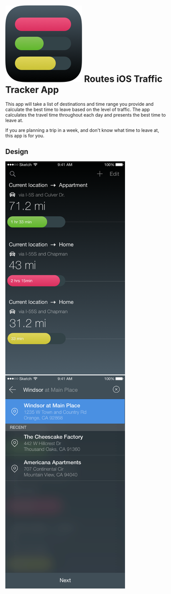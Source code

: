 ![icon](Design/icons/Icon-60@2x.png)
Routes iOS Traffic Tracker App
===============================

This app will take a list of destinations and time range you provide and calculate the best time to leave based on the level of traffic. The app calculates the travel time throughout each day and presents the best time to leave at. 

If you are planning a trip in a week, and don't know what time to leave at, this app is for you.

Design
-----
<a href="url"><img src="Design/views/primary.png" height="667" width="375" ></a>
<a href="url"><img src="Design/views/add-route.png" height="667" width="375" ></a>
</a>
